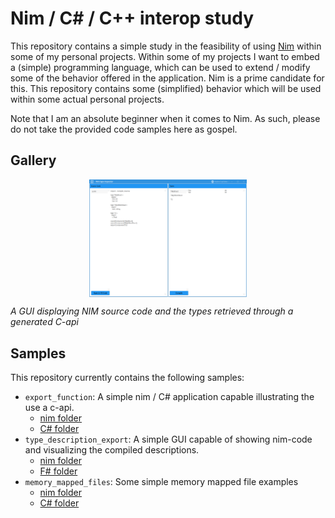 # Nim / C# / C++ interop study

This repository contains a simple study in the feasibility of using 
[Nim](https://nim-lang.org) within some of my personal projects. Within some
of my projects I want to embed a (simple) programming language, which can be 
used to extend / modify some of the behavior offered in the application. 
Nim is a prime candidate for this. This repository contains some (simplified)
behavior which will be used within some actual personal projects.

Note that I am an absolute beginner when it comes to Nim. As such, please do not
take the provided code samples here as gospel.

## Gallery

<p align='center'><img align='center' src='https://github.com/BeardedPlatypus/media-storage/blob/main/nim-interop-study/export_type.png?raw=true' width='50%'></p>

*A GUI displaying NIM source code and the types retrieved through a generated C-api*

## Samples

This repository currently contains the following samples:

* `export_function`: A simple nim / C\# application capable illustrating the use a c-api.  
    - [nim folder](src/nim/function_export/README.md)
    - [C\# folder](src/csharp/function_export/README.md)
* `type_description_export`: A simple GUI capable of showing nim-code and visualizing the compiled descriptions.
    - [nim folder](src/nim/type_description_export/README.md)
    - [F\# folder](src/csharp/type_description_export/README.md)
* `memory_mapped_files`: Some simple memory mapped file examples
    - [nim folder](src/nim/memory_mapped_file/README.md)
    - [C\# folder](src/csharp/memory_mapped_file/README.md)